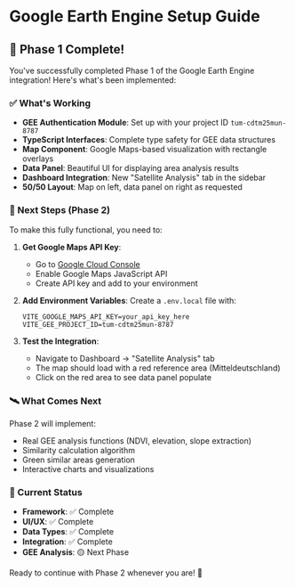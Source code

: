 # Google Earth Engine Setup Guide

## 🚀 Phase 1 Complete!

You've successfully completed Phase 1 of the Google Earth Engine integration! Here's what's been implemented:

### ✅ What's Working
- **GEE Authentication Module**: Set up with your project ID `tum-cdtm25mun-8787`
- **TypeScript Interfaces**: Complete type safety for GEE data structures
- **Map Component**: Google Maps-based visualization with rectangle overlays
- **Data Panel**: Beautiful UI for displaying area analysis results
- **Dashboard Integration**: New "Satellite Analysis" tab in the sidebar
- **50/50 Layout**: Map on left, data panel on right as requested

### 🎯 Next Steps (Phase 2)
To make this fully functional, you need to:

1. **Get Google Maps API Key**:
   - Go to [Google Cloud Console](https://console.cloud.google.com/)
   - Enable Google Maps JavaScript API
   - Create API key and add to your environment

2. **Add Environment Variables**:
   Create a `.env.local` file with:
   ```
   VITE_GOOGLE_MAPS_API_KEY=your_api_key_here
   VITE_GEE_PROJECT_ID=tum-cdtm25mun-8787
   ```

3. **Test the Integration**:
   - Navigate to Dashboard → "Satellite Analysis" tab
   - The map should load with a red reference area (Mitteldeutschland)
   - Click on the red area to see data panel populate

### 🛰️ What Comes Next
Phase 2 will implement:
- Real GEE analysis functions (NDVI, elevation, slope extraction)
- Similarity calculation algorithm
- Green similar areas generation
- Interactive charts and visualizations

### 🔧 Current Status
- **Framework**: ✅ Complete
- **UI/UX**: ✅ Complete  
- **Data Types**: ✅ Complete
- **Integration**: ✅ Complete
- **GEE Analysis**: 🟡 Next Phase

Ready to continue with Phase 2 whenever you are! 🚀
